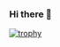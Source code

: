 ### Hi there 👋

[![trophy](https://github-profile-trophy.vercel.app/?username=jesuejunior&margin-w=5&column=4)](https://github.com/jesuejunior)

<!--
**jesuejunior/jesuejunior** is a ✨ _special_ ✨ repository because its `README.md` (this file) appears on your GitHub profile.

Here are some ideas to get you started:

- 🔭 I’m currently working on ...
- 🌱 I’m currently learning ...
- 👯 I’m looking to collaborate on ...
- 🤔 I’m looking for help with ...
- 💬 Ask me about ...
- 📫 How to reach me: ...
- 😄 Pronouns: ...
- ⚡ Fun fact: ...
-->
